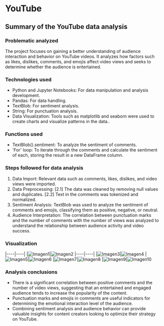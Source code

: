 # YouTube
## Summary of the YouTube data analysis
### Problematic analyzed
The project focuses on gaining a better understanding of audience interaction and behavior on YouTube videos. It analyzes how factors such as likes, dislikes, comments, and emojis affect video views and seeks to determine whether the audience is entertained​​.

### Technologies used
- Python and Jupyter Notebooks: For data manipulation and analysis development.
- Pandas: For data handling.
- TextBlob: For sentiment analysis.
- String: For punctuation analysis.
- Data Visualization: Tools such as matplotlib and seaborn were used to create charts and visualize patterns in the data..

### Functions used
- TextBlob().sentiment: To analyze the sentiment of comments.
- 'For' loop: To iterate through the comments and calculate the sentiment of each, storing the result in a new DataFrame column​​.

### Steps followed for data analysis
1. Data Import: Relevant data such as comments, likes, dislikes, and video views were imported.
2. Data Preprocessing: [2.1] The data was cleaned by removing null values and duplicates. [2.2] Text in the comments was tokenized and normalized.
3. Sentiment Analysis: TextBlob was used to analyze the sentiment of comments and emojis, classifying them as positive, negative, or neutral​​.
4. Audience Interpretation: The correlation between punctuation marks and the number of comments with the number of views was analyzed to understand the relationship between audience activity and video success​​.

### Visualization 
|----|----|
|![Imagen1](https://github.com/sdforero/YouTube/blob/main/1.%20PositiveWordCloud.png)|![Imagen2](https://github.com/sdforero/YouTube/blob/main/10.%20PunctuationLikes.png)
|----|----|
|![Imagen3](https://github.com/sdforero/YouTube/blob/main/2.%20NegativeWordCloud.png)|![Imagen4](https://github.com/sdforero/YouTube/blob/main/3.%20FrequencyEmojis.png)
|![Imagen5](https://github.com/sdforero/YouTube/blob/main/4.%20DistributionLikes.png)|![Imagen6](https://github.com/sdforero/YouTube/blob/main/5.%20LikesCategory.png)
|![Imagen7](https://github.com/sdforero/YouTube/blob/main/6.%20RelationViewsLikes.png)|![Imagen8](https://github.com/sdforero/YouTube/blob/main/7.%20CorrelationViewsLikesDislikes.png)
|![Imagen9](https://github.com/sdforero/YouTube/blob/main/8.%20ChannelVideos.png)|![Imagen10](https://github.com/sdforero/YouTube/blob/main/9.%20PunctuationViews.png)

### Analysis conclusions
- There is a significant correlation between positive comments and the number of video views, suggesting that an entertained and engaged audience tends to increase the popularity of the content.
- Punctuation marks and emojis in comments are useful indicators for determining the emotional interaction level of the audience.
- Combining sentiment analysis and audience behavior can provide valuable insights for content creators looking to optimize their strategy on YouTube​​.
